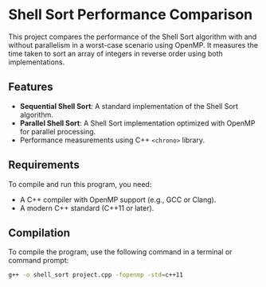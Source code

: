 # Shell Sort Performance Comparison

This project compares the performance of the Shell Sort algorithm with and without parallelism in a worst-case scenario using OpenMP. It measures the time taken to sort an array of integers in reverse order using both implementations.

## Features

- **Sequential Shell Sort**: A standard implementation of the Shell Sort algorithm.
- **Parallel Shell Sort**: A Shell Sort implementation optimized with OpenMP for parallel processing.
- Performance measurements using C++ `<chrono>` library.

## Requirements

To compile and run this program, you need:

- A C++ compiler with OpenMP support (e.g., GCC or Clang).
- A modern C++ standard (C++11 or later).

## Compilation

To compile the program, use the following command in a terminal or command prompt:

```bash
g++ -o shell_sort project.cpp -fopenmp -std=c++11
